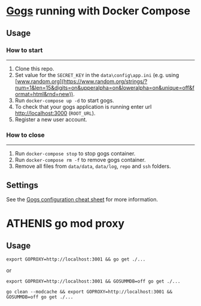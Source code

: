 # [Gogs](https://gogs.io/) running with Docker Compose

## Usage

### How to start
---
1. Clone this repo.
1. Set value for the `SECRET_KEY` in the `data\config\app.ini` (e.g. using [www.random.org](https://www.random.org/strings/?num=1&len=15&digits=on&upperalpha=on&loweralpha=on&unique=off&format=html&rnd=new)).
2. Run `docker-compose up -d` to start gogs.
3. To check that your gogs application is running enter url [http://localhost:3000](http://localhost:3000) (`ROOT_URL`).
4. Register a new user account.

### How to close 
---

1. Run `docker-compose stop` to stop gogs container.
2. Run `docker-compose rm -f` to remove gogs container.
3. Remove all files from `data/data`, `data/log`, `repo` and `ssh` folders.

## Settings

See the [Gogs configuration cheat sheet][1] for more information.

[1]: https://github.com/gogs/docs/blob/master/en-US/advanced/configuration_cheat_sheet.md "Gogs cheat sheet"



# ATHENIS go mod proxy

## Usage

`export GOPROXY=http://localhost:3001 && go get ./...`

or

`export GOPROXY=http://localhost:3001 && GOSUMMDB=off go get ./...`

`go clean --modcache && export GOPROXY=http://localhost:3001 && GOSUMMDB=off go get ./...`